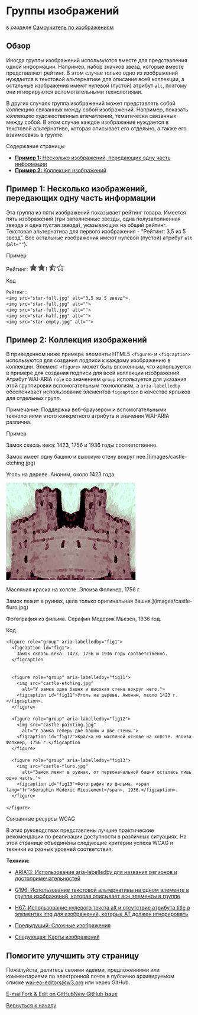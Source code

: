 Группы изображений
================

в разделе [Самоучитель по изображениям](https://www.w3.org/WAI/tutorials/images/)

Обзор
--------

Иногда группы изображений используются вместе для представления одной информации. Например, набор значков звезд, которые вместе представляют рейтинг. В этом случае только одно из изображений нуждается в текстовой альтернативе для описания всей коллекции, а остальные изображения имеют нулевой (пустой) атрибут `alt`, поэтому они игнорируются вспомогательными технологиями.

В других случаях группа изображений может представлять собой коллекцию связанных между собой изображений. Например, показать коллекцию художественных впечатлений, тематически связанных между собой. В этом случае каждое изображение нуждается в текстовой альтернативе, которая описывает его отдельно, а также его взаимосвязь в группе.

Содержание страницы

* [**Пример 1:** Несколько изображений, передающих одну часть информации](#example-1-multiple-images-conveying-a-single-piece-of-information)
* [**Пример 2:** Коллекция изображений](#example-2-a-collection-of-images)

**Пример 1:** Несколько изображений, передающих одну часть информации
----------------------------------------------------------------------

Эта группа из пяти изображений показывает рейтинг товара. Имеется пять изображений (три заполненные звезды, одна полузаполненная звезда и одна пустая звезда), указывающих на общий рейтинг. Текстовая альтернатива для первого изображения - "Рейтинг: 3,5 из 5 звезд". Все остальные изображения имеют нулевой (пустой) атрибут `alt` (`alt=""`).

Пример

Рейтинг: ![3,5 из 5 звезд](images/star-full.png)![](images/star-full.png)! [](images/star-full.png)![](images/star-half.png)![](images/star-empty.png)

Код

    Рейтинг:
    <img src="star-full.jpg" alt="3,5 из 5 звезд">.
    <img src="star-full.jpg" alt="">
    <img src="star-full.jpg" alt="">
    <img src="star-half.jpg" alt="">
    <img src="star-empty.jpg" alt="">


**Пример 2:** Коллекция изображений
-------------------------------------

В приведенном ниже примере элементы HTML5 `<figure>` и `<figcaption>` используются для создания подписи к каждому изображению в коллекции. Элемент `<figure>` может быть вложенным, что используется в примере для создания подписи для всей коллекции изображений. Атрибут WAI-ARIA `role` со значением `group` используется для указания этой группировки вспомогательным технологиям, а `aria-labelledby` обеспечивает использование элементов `figcaption` в качестве ярлыков для отдельных групп.

Примечание: Поддержка веб-браузером и вспомогательными технологиями этого конкретного атрибута и значения WAI-ARIA различна.

Пример

Замок сквозь века: 1423, 1756 и 1936 годы соответственно.

Замок имеет одну башню и высокую стену вокруг нее.](images/castle-etching.jpg)

Уголь на дереве. Аноним, около 1423 года.

![У замка теперь две башни и две стены.](images/castle-painting.jpg)

Масляная краска на холсте. Элоиза Фолкнер, 1756 г.

Замок лежит в руинах, цела только оригинальная башня.](images/castle-fluro.jpg)

Фотография из фильма. Серафин Медерик Мьезен, 1936 год.

Код

    <figure role="group" aria-labelledby="fig1">
      <figcaption id="fig1">.
        Замок сквозь века: 1423, 1756 и 1936 годы соответственно.
      </figcaption
    
    
      <figure role="group" aria-labelledby="fig11">
        <img src="castle-etching.jpg"
          alt="У замка одна башня и высокая стена вокруг него.">
        <figcaption id="fig11">Уголь на дереве. Аноним, около 1423 г.</figcaption>.
      </figure>
    
      <figure role="group" aria-labelledby="fig12">
        <img src="castle-painting.jpg"
          alt="У замка теперь две башни и две стены.">
        <figcaption id="fig12">Краска на масляной основе на холсте. Элоиза Фолкнер, 1756 г.</figcaption
      </figure>
    
      <figure role="group" aria-labelledby="fig13">
        <img src="castle-fluro.jpg"
          alt="Замок лежит в руинах, от первоначальной башни осталась лишь одна часть.">
        <figcaption id="fig13">Фотография из фильма. <span lang="fr">Séraphin Médéric Mieusement</span>, 1936.</figcaption>.
      </figure>
    
    </figure>


Связанные ресурсы WCAG

В этих руководствах представлены лучшие практические рекомендации по реализации доступности в различных ситуациях. На этой странице объединены следующие критерии успеха WCAG и техники из разных уровней соответствия:

**Техники:**

* [ARIA13: Использование aria-labelledby для названия регионов и достопримечательностей](https://www.w3.org/TR/WCAG20-TECHS/ARIA13)
* [G196: Использование текстовой альтернативы на одном элементе в группе изображений, которая описывает все элементы в группе](https://www.w3.org/TR/WCAG20-TECHS/G196)
* [H67: Использование нулевого текста alt и отсутствие атрибута title в элементах img для изображений, которые AT должен игнорировать](https://www.w3.org/TR/WCAG20-TECHS/H67)

* [Предыдущий: Сложные изображения](https://www.w3.org/WAI/tutorials/images/complex/)
* [Следующая: Карты изображений](https://www.w3.org/WAI/tutorials/images/imagemap/)

Помогите улучшить эту страницу
----------------------

Пожалуйста, делитесь своими идеями, предложениями или комментариями по электронной почте в публично архивируемом списке [wai-eo-editors@w3.org](mailto:wai-eo-editors@w3.org?subject=%5Ben%5D%20Groups%20of%20Images&body=%5Bput%20comment%20here...%5D%0A%0A) или через GitHub.

[E-mail](mailto:wai-eo-editors@w3.org?subject=%5Ben%5D%20Groups%20of%20Images&body=%5Bput%20comment%20here...%5D%0A%0A)[Fork & Edit on GitHub](https://github.com/w3c/wai-tutorials/edit/master-2.0/content/images/groups.md)[New GitHub Issue](https://github.com/w3c/wai-tutorials/issues/new?template=content-issue.yml&wai-url=https://www.w3.orghttps://www.w3.org/WAI/tutorials/images/groups/)

[Вернуться к началу](#top)
